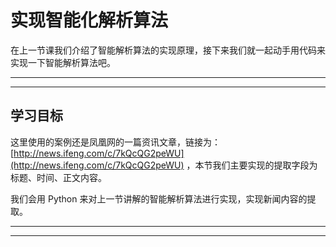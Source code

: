 # 实现智能化解析算法

在上一节课我们介绍了智能解析算法的实现原理，接下来我们就一起动手用代码来实现一下智能解析算法吧。

---
---

## 学习目标

这里使用的案例还是凤凰网的一篇资讯文章，链接为：[http://news.ifeng.com/c/7kQcQG2peWU](http://news.ifeng.com/c/7kQcQG2peWU)
，本节我们主要实现的提取字段为标题、时间、正文内容。

我们会用 Python 来对上一节讲解的智能解析算法进行实现，实现新闻内容的提取。

---
---


